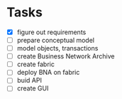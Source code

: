 # Tasks

- [x] figure out requirements
- [ ] prepare conceptual model
- [ ] model objects, transactions
- [ ] create Business Network Archive
- [ ] create fabric 
- [ ] deploy BNA on fabric
- [ ] buid API
- [ ] create GUI